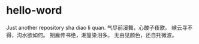 # hello-word
Just another repository
sha diao li quan.
气尽前溪舞，心酸子夜歌。
峡云寻不得，沟水欲如何。
朔雁传书绝，湘篁染泪多。
无由见颜色，还自托微波。